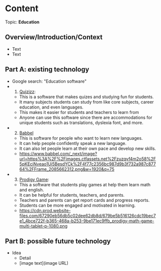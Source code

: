# Content
Topic: **Education**

## Overview/Introduction/Context
* Text
* Text

## Part A: existing technology
* Google search: "Education software" 
* 1. [Quizizz](https://wayground.com/?lng=en):
  * This is a software that makes quizes and studying fun for students.
  * It many subjects students can study from like core subjects, career education, and even languages.
  * This makes it easier for students and teachers to learn from
  * Anyone can use this software since there are accommodations for unique students such as translations, dyslexia font, and more.
* 2. [Babbel](https://www.babbel.com/)
  * This is software for people who want to learn new languages.
  * It can help people confidently speak a new language.
  * It can also let people learn at their own pace and develop new skills.
  * https://www.babbel.com/_next/image?url=https%3A%2F%2Fimages.ctfassets.net%2Fzuzqvf4m2o58%2F5pKEciNveao1Ui5BesdYCk%2F4f77c2356bc987d9b3f732a987c87764%2FFrame_2085662312.png&w=1920&q=75
* 3. [Prodigy Game](https://www.prodigygame.com/main-en/parents):
  * This a software that students play games at help them learn math and english.
  * It can be helpful for students, teachers, and parents.
  * Teachers and parents can get report cards and progress reports.
  * Students can be more engaged and motivated in learning.
  * https://cdn.prod.website-files.com/67290eb56db5c02dee62db8d/679be5b516126cdc19bec7e1_4bce722f-b365-468a-b253-9be171ec9ffb_prodigy-math-game-multi-tablet-p-1080.png


## Part B: possible future technology
* Idea
  * Detail
  * [image text](image URL)
